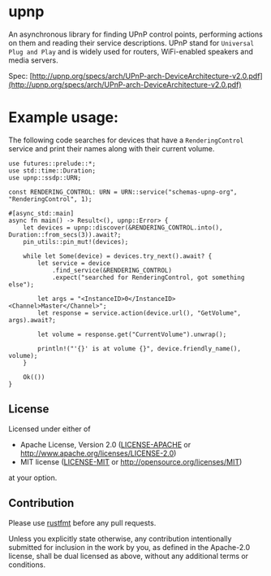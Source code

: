 # upnp
An asynchronous library for finding UPnP control points, performing actions on them
and reading their service descriptions.
UPnP stand for `Universal Plug and Play` and is widely used for routers, WiFi-enabled speakers
and media servers.

Spec:
[http://upnp.org/specs/arch/UPnP-arch-DeviceArchitecture-v2.0.pdf](http://upnp.org/specs/arch/UPnP-arch-DeviceArchitecture-v2.0.pdf)

# Example usage:
The following code searches for devices that have a `RenderingControl` service 
and print their names along with their current volume.
```rust,no_run
use futures::prelude::*;
use std::time::Duration;
use upnp::ssdp::URN;

const RENDERING_CONTROL: URN = URN::service("schemas-upnp-org", "RenderingControl", 1);

#[async_std::main]
async fn main() -> Result<(), upnp::Error> {
    let devices = upnp::discover(&RENDERING_CONTROL.into(), Duration::from_secs(3)).await?;
    pin_utils::pin_mut!(devices);

    while let Some(device) = devices.try_next().await? {
        let service = device
            .find_service(&RENDERING_CONTROL)
            .expect("searched for RenderingControl, got something else");

        let args = "<InstanceID>0</InstanceID><Channel>Master</Channel>";
        let response = service.action(device.url(), "GetVolume", args).await?;

        let volume = response.get("CurrentVolume").unwrap();

        println!("'{}' is at volume {}", device.friendly_name(), volume);
    }

    Ok(())
}
```

License
-------

Licensed under either of

 * Apache License, Version 2.0 ([LICENSE-APACHE](LICENSE-APACHE) or http://www.apache.org/licenses/LICENSE-2.0)
 * MIT license ([LICENSE-MIT](LICENSE-MIT) or http://opensource.org/licenses/MIT)

at your option.

Contribution
------------

Please use [rustfmt](https://github.com/rust-lang/rustfmt) before any pull requests.

Unless you explicitly state otherwise, any contribution intentionally submitted
for inclusion in the work by you, as defined in the Apache-2.0 license, shall be dual licensed as above, without any
additional terms or conditions.
